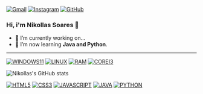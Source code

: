 
[![Gmail](https://img.shields.io/badge/-Gmail-FF0000?style=for-the-badge&labelColor=FF0000&logo=gmail&logoColor=white)](mailto:soaresnikollas@outlook.com?subject=[GitHub]%20Acabei%20de%20ver%20o%20seu%20GitHub)
[![Instagram](https://img.shields.io/badge/instagram-E4405F.svg?style=for-the-badge&logo=instagram&logoColor=white)](https://www.instagram.com/n1kollas.soares)
[![GitHub](https://img.shields.io/badge/Github-100000?style=for-the-badge&logo=github&logoColor=white)](https://github.com/NikollasSoares)

### Hi, i'm Nikollas Soares 👋

- 🔭 I’m currently working on...
- 🌱 I’m now learning <strong>Java and Python</strong>.

<hr>

[![WINDOWS11](https://img.shields.io/badge/windows-%230078D6.svg?&style=for-the-badge&logo=windows&logoColor=white)](https://github.com/NikollasSoares)
[![LINUX](https://img.shields.io/badge/Linux-FCC624?style=for-the-badge&logo=linux&logoColor=black)](https://github.com/NikollasSoares)
[![RAM](https://img.shields.io/badge/RAM-16GB-%230071C5.svg?&style=for-the-badge&logoColor=white)](https://github.com/NikollasSoares)
[![COREI3](https://img.shields.io/badge/Intel-Core_i3_7th-0071C5?style=for-the-badge&logo=intel&logoColor=white)](https://github.com/NikollasSoares)

![Nikollas's GitHub stats](https://github-readme-stats.vercel.app/api?username=nikollassoares&hide=prs,contribs&show_icons=true&theme=codeSTACKr)

[![HTML5](https://img.shields.io/badge/HTML5-E34F26?style=for-the-badge&logo=html5&logoColor=white)](https://github.com/NikollasSoares)
[![CSS3](https://img.shields.io/badge/CSS3-1572B6?style=for-the-badge&logo=css3&logoColor=white)](https://github.com/NikollasSoares)
[![JAVASCRIPT](https://img.shields.io/badge/JavaScript-F7DF1E?style=for-the-badge&logo=javascript&logoColor=black)](https://github.com/NikollasSoares)
[![JAVA](https://img.shields.io/badge/Java-ED8B00?style=for-the-badge&logo=openjdk&logoColor=white)](https://github.com/NikollasSoares)
[![PYTHON](https://img.shields.io/badge/Python-3776AB?style=for-the-badge&logo=python&logoColor=white)](https://github.com/NikollasSoares)
